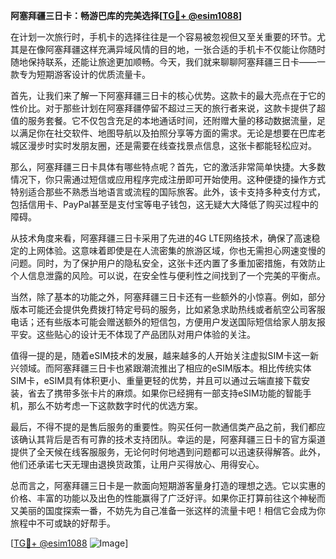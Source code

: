 **阿塞拜疆三日卡：畅游巴库的完美选择[[TG💪+ @esim1088](https://t.me/s/esim1088)]**

在计划一次旅行时，手机卡的选择往往是一个容易被忽视但又至关重要的环节。尤其是在像阿塞拜疆这样充满异域风情的目的地，一张合适的手机卡不仅能让你随时随地保持联系，还能让旅途更加顺畅。今天，我们就来聊聊阿塞拜疆三日卡——一款专为短期游客设计的优质流量卡。

首先，让我们来了解一下阿塞拜疆三日卡的核心优势。这款卡的最大亮点在于它的性价比。对于那些计划在阿塞拜疆停留不超过三天的旅行者来说，这款卡提供了超值的服务套餐。它不仅包含充足的本地通话时间，还附赠大量的移动数据流量，足以满足你在社交软件、地图导航以及拍照分享等方面的需求。无论是想要在巴库老城区漫步时实时发朋友圈，还是需要在线查找景点信息，这张卡都能轻松应对。

那么，阿塞拜疆三日卡具体有哪些特点呢？首先，它的激活非常简单快捷。大多数情况下，你只需通过短信或应用程序完成注册即可开始使用。这种便捷的操作方式特别适合那些不熟悉当地语言或流程的国际旅客。此外，该卡支持多种支付方式，包括信用卡、PayPal甚至是支付宝等电子钱包，这无疑大大降低了购买过程中的障碍。

从技术角度来看，阿塞拜疆三日卡采用了先进的4G LTE网络技术，确保了高速稳定的上网体验。这意味着即使是在人流密集的旅游区域，你也无需担心网速变慢的问题。同时，为了保护用户的隐私安全，这张卡还内置了多重加密措施，有效防止个人信息泄露的风险。可以说，在安全性与便利性之间找到了一个完美的平衡点。

当然，除了基本的功能之外，阿塞拜疆三日卡还有一些额外的小惊喜。例如，部分版本可能还会提供免费拨打特定号码的服务，比如紧急求助热线或者航空公司客服电话；还有些版本可能会赠送额外的短信包，方便用户发送国际短信给家人朋友报平安。这些贴心的设计无不体现了产品团队对用户体验的关注。

值得一提的是，随着eSIM技术的发展，越来越多的人开始关注虚拟SIM卡这一新兴领域。而阿塞拜疆三日卡也紧跟潮流推出了相应的eSIM版本。相比传统实体SIM卡，eSIM具有体积更小、重量更轻的优势，并且可以通过云端直接下载安装，省去了携带多张卡片的麻烦。如果你已经拥有一部支持eSIM功能的智能手机，那么不妨考虑一下这款数字时代的优选方案。

最后，不得不提的是售后服务的重要性。购买任何一款通信类产品之前，我们都应该确认其背后是否有可靠的技术支持团队。幸运的是，阿塞拜疆三日卡的官方渠道提供了全天候在线客服服务，无论何时何地遇到问题都可以迅速获得解答。此外，他们还承诺七天无理由退换货政策，让用户买得放心、用得安心。

总而言之，阿塞拜疆三日卡是一款面向短期游客量身打造的理想之选。它以实惠的价格、丰富的功能以及出色的性能赢得了广泛好评。如果你正打算前往这个神秘而又美丽的国度探索一番，不妨先为自己准备一张这样的流量卡吧！相信它会成为你旅程中不可或缺的好帮手。

[[TG💪+ @esim1088](https://t.me/s/esim1088) ![Image](https://i.postimg.cc/4NQfJmqS/Snipaste-2025-05-13-00-14-12.png)]